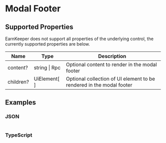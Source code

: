 # Modal Footer

## Supported Properties

EarnKeeper does not support all properties of the underlying control, the currently supported properties are below.

| Name           | Type              | Description |
| --------       | --------------    | ----------- |
| content?       |  string \| Rpc    | Optional content to render in the modal footer           |
| children?      | UiElement[  ]     | Optional collection of UI element to be rendered in the modal footer            |


## Examples

### JSON

```json
```

### TypeScript

```javascript
```
